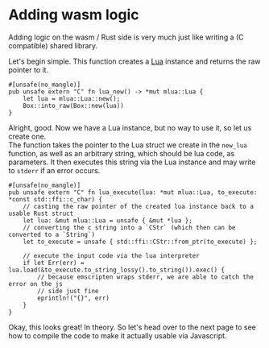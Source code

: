 # Adding wasm logic

Adding logic on the wasm / Rust side is very much just like writing a (C compatible) shared library.

Let's begin simple.
This function creates a [Lua](https://docs.rs/mlua/latest/mlua/struct.Lua.html) instance and returns the raw pointer to it.
```rust,ignore
#[unsafe(no_mangle)]
pub unsafe extern "C" fn lua_new() -> *mut mlua::Lua {
    let lua = mlua::Lua::new();
    Box::into_raw(Box::new(lua))
}
```

Alright, good.
Now we have a Lua instance, but no way to use it, so let us create one.
<br>
The function takes the pointer to the Lua struct we create in the `new_lua` function, as well as an arbitrary string, which should be lua code, as parameters.
It then executes this string via the Lua instance and may write to `stderr` if an error occurs.
```rust,ignore
#[unsafe(no_mangle)]
pub unsafe extern "C" fn lua_execute(lua: *mut mlua::Lua, to_execute: *const std::ffi::c_char) {
    // casting the raw pointer of the created lua instance back to a usable Rust struct
    let lua: &mut mlua::Lua = unsafe { &mut *lua };
    // converting the c string into a `CStr` (which then can be converted to a `String`)
    let to_execute = unsafe { std::ffi::CStr::from_ptr(to_execute) };
    
    // execute the input code via the lua interpreter
    if let Err(err) = lua.load(&to_execute.to_string_lossy().to_string()).exec() {
        // because emscripten wraps stderr, we are able to catch the error on the js
        // side just fine
        eprintln!("{}", err)
    }
}
```

Okay, this looks great! In theory. So let's head over to the next page to see how to compile the code to make it actually usable via Javascript.
